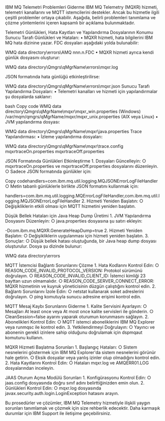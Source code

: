 IBM MQ Telemetri Problemleri Giderme
IBM MQ Telemetry (MQXR) hizmeti, telemetri kanallarını ve MQTT istemcilerini destekler. Ancak bu hizmetle ilgili çeşitli problemler ortaya çıkabilir. Aşağıda, belirli problemleri tanımlama ve çözme yöntemlerini içeren kapsamlı bir açıklama bulunmaktadır.

Telemetri Günlükleri, Hata Kayıtları ve Yapılandırma Dosyalarının Konumu
Sunucu Tarafı Günlükleri ve Hataları:
	• MQXR hizmeti, hata bilgilerini IBM MQ hata dizinine yazar. FDC dosyaları aşağıdaki yolda bulunabilir:WMQ data directory\errors\AMQ nnn.n.FDC
	• MQXR hizmeti ayrıca kendi günlük dosyasını oluşturur:WMQ data directory\Qmgrs\qMgrName\errors\mqxr.logJSON formatında hata günlüğü etkinleştirilirse:WMQ data directory\Qmgrs\qMgrName\errors\mqxr.json
Sunucu Tarafı Yapılandırma Dosyaları:
	• Telemetri kanalları ve hizmeti için yapılandırmalar şu dosyalarda saklanır:bashCopy codeWMQ data directory\Qmgrs\qMgrName\mqxr\mqxr_win.properties (Windows)/var/mqm/qmgrs/qMgrName/mqxr/mqxr_unix.properties (AIX veya Linux)
	• JVM yapılandırma dosyası:WMQ data directory\Qmgrs\qMgrName\mqxr\java.properties
Trace Yapılandırması:
	• İzleme yapılandırma dosyaları:WMQ data directory\Qmgrs\qMgrName\mqxr\trace.configmqxrtraceOn.propertiesmqxrtraceOff.properties

JSON Formatında Günlükleri Etkinleştirme
	1. Dosyaları Güncelleyin:
		○ mqxrtraceOn.properties ve mqxrtraceOff.properties dosyalarını düzenleyin.
		○ Sadece JSON formatında günlükler için:Copy codehandlers=com.ibm.mq.util.logging.MQJSONErrorLogFileHandler
		○ Metin tabanlı günlüklerle birlikte JSON formatını kullanmak için:handlers=com.ibm.mq.util.logging.MQErrorLogFileHandler,com.ibm.mq.util.logging.MQJSONErrorLogFileHandler
	2. Hizmeti Yeniden Başlatın:
		○ Değişikliklerin etkili olması için MQTT hizmetini yeniden başlatın.

Düşük Bellek Hataları için Java Heap Dump Üretimi
	1. JVM Yapılandırma Dosyasını Düzenleyin:
		○ java.properties dosyasına şu satırı ekleyin:-Dcom.ibm.mq.MQXR.GenerateHeapDump=true
	2. Hizmeti Yeniden Başlatın:
		○ Değişikliklerin uygulanması için hizmeti yeniden başlatın.
	3. Sonuçlar:
		○ Düşük bellek hatası oluştuğunda, bir Java heap dump dosyası oluşturulur. Dosya şu dizinde bulunur:WMQ data directory\errors

MQTT İstemcisi Bağlantı Sorunlarını Çözme
	1. Hata Kodlarını Kontrol Edin:
		○ REASON_CODE_INVALID_PROTOCOL_VERSION: Protokol sürümünü doğrulayın.
		○ REASON_CODE_INVALID_CLIENT_ID: İstemci kimliği 23 bayttan uzun olmamalıdır.
		○ REASON_CODE_SERVER_CONNECT_ERROR: MQXR hizmetinin ve kuyruk yöneticisinin düzgün çalıştığını kontrol edin.
	2. Bağlantı Sorunlarını İzole Edin:
		○ netstat kullanarak soket adreslerini doğrulayın.
		○ ping komutuyla sunucu adresine erişimi kontrol edin.

MQTT Mesaj Kaybı Sorunlarını Giderme
	1. Kalite Servisini Ayarlayın:
		○ Mesajları At least once veya At most once kalite servisleri ile gönderin.
		○ CleanSession=false ayarını yaparak oturumun korunmasını sağlayın.
	2. Abonelikleri Kontrol Edin:
		○ MQTT istemci aboneliklerini IBM MQ Explorer veya runmqsc ile kontrol edin.
	3. Yetkilendirmeyi Doğrulayın:
		○ Yayıncı ve abonenin gerekli izinlere sahip olduğunu doğrulamak için dspmqaut komutunu kullanın.

MQXR Hizmeti Başlatma Sorunları
	1. Başlangıç Hataları:
		○ Sistem nesnelerini göstermek için IBM MQ Explorer'da sistem nesnelerini görünür hale getirin.
		○ Eksik dosyalar veya yanlış izinler olup olmadığını kontrol edin.
	2. Hata Kayıtlarını Kontrol Edin:
		○ Hataları mqxr.log ve AMQERR01.LOG dosyalarından inceleyin.

JAAS Oturum Açma Modülü Sorunları
	1. Konfigürasyonu Kontrol Edin:
		○ jaas.config dosyasında doğru sınıf adını belirttiğinizden emin olun.
	2. Günlükleri Kontrol Edin:
		○ mqxr.log dosyasında javax.security.auth.login.LoginException hatasını arayın.

Bu prosedürler ve çözümler, IBM MQ Telemetry hizmetiyle ilişkili yaygın sorunları tanımlamak ve çözmek için size rehberlik edecektir. Daha karmaşık durumlar için IBM Support ile iletişime geçebilirsiniz.
